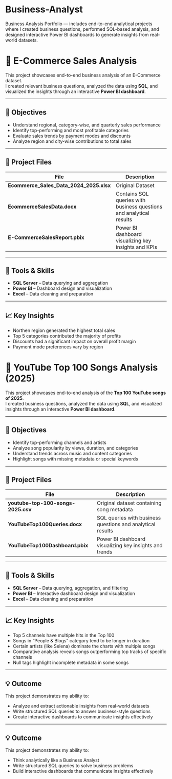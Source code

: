 # Business-Analyst
Business Analysis Portfolio — includes end-to-end analytical projects where I created business questions, performed SQL-based analysis, and designed interactive Power BI dashboards to generate insights from real-world datasets.

# 🛒 E-Commerce Sales Analysis

This project showcases end-to-end business analysis of an E-Commerce dataset.  
I created relevant business questions, analyzed the data using **SQL**, and visualized the insights through an interactive **Power BI dashboard**.

---

## 🎯 Objectives
- Understand regional, category-wise, and quarterly sales performance  
- Identify top-performing and most profitable categories  
- Evaluate sales trends by payment modes and discounts  
- Analyze region and city-wise contributions to total sales  

---

## 📂 Project Files
| File | Description |
|------|--------------|
| **Ecommerce_Sales_Data_2024_2025.xlsx** | Original Dataset |
| **EcommerceSalesData.docx** | Contains SQL queries with business questions and analytical results |
| **E-CommerceSalesReport.pbix** | Power BI dashboard visualizing key insights and KPIs |

---

## 🧰 Tools & Skills
- **SQL Server** – Data querying and aggregation  
- **Power BI** – Dashboard design and visualization  
- **Excel** – Data cleaning and preparation  

---

## 📈 Key Insights
- Northen region generated the highest total sales  
- Top 5 categories contributed the majority of profits  
- Discounts had a significant impact on overall profit margin  
- Payment mode preferences vary by region  


# 🎵 YouTube Top 100 Songs Analysis (2025)

This project showcases end-to-end analysis of the **Top 100 YouTube songs of 2025**.  
I created business questions, analyzed the data using **SQL**, and visualized insights through an interactive **Power BI dashboard**.

---

## 🎯 Objectives
- Identify top-performing channels and artists  
- Analyze song popularity by views, duration, and categories  
- Understand trends across music and content categories  
- Highlight songs with missing metadata or special keywords  

---

## 📂 Project Files
| File | Description |
|------|-------------|
| **youtube-top-100-songs-2025.csv** | Original dataset containing song metadata |
| **YouTubeTop100Queries.docx** | SQL queries with business questions and analytical results |
| **YouTubeTop100Dashboard.pbix** | Power BI dashboard visualizing key insights and trends |

---

## 🧰 Tools & Skills
- **SQL Server** – Data querying, aggregation, and filtering  
- **Power BI** – Interactive dashboard design and visualization  
- **Excel** – Data cleaning and preparation  

---

## 📈 Key Insights
- Top 5 channels have multiple hits in the Top 100  
- Songs in “People & Blogs” category tend to be longer in duration  
- Certain artists (like Selena) dominate the charts with multiple songs  
- Comparative analysis reveals songs outperforming top tracks of specific channels  
- Null tags highlight incomplete metadata in some songs  

---

## 💡 Outcome
This project demonstrates my ability to:  
- Analyze and extract actionable insights from real-world datasets  
- Write structured SQL queries to answer business-style questions  
- Create interactive dashboards to communicate insights effectively

---

## 💡 Outcome
This project demonstrates my ability to:
- Think analytically like a Business Analyst  
- Write structured SQL queries to solve business problems  
- Build interactive dashboards that communicate insights effectively

